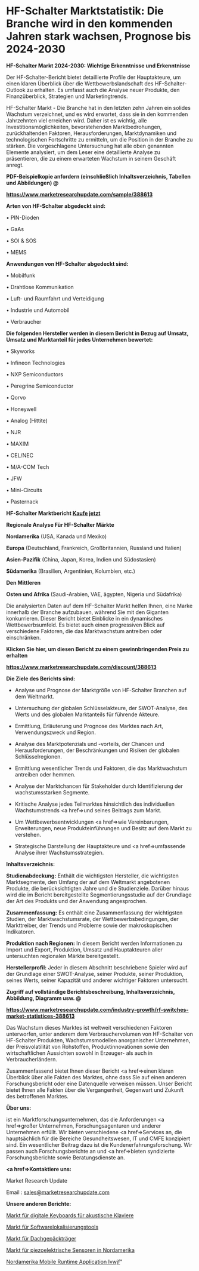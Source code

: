 # HF-Schalter Marktstatistik: Die Branche wird in den kommenden Jahren stark wachsen, Prognose bis 2024-2030

<strong>HF-Schalter Markt 2024-2030: Wichtige Erkenntnisse und Erkenntnisse</strong>

Der HF-Schalter-Bericht bietet detaillierte Profile der Hauptakteure, um einen klaren Überblick über die Wettbewerbslandschaft des HF-Schalter-Outlook zu erhalten. Es umfasst auch die Analyse neuer Produkte, den Finanzüberblick, Strategien und Marketingtrends.

HF-Schalter Markt - Die Branche hat in den letzten zehn Jahren ein solides Wachstum verzeichnet, und es wird erwartet, dass sie in den kommenden Jahrzehnten viel erreichen wird. Daher ist es wichtig, alle Investitionsmöglichkeiten, bevorstehenden Marktbedrohungen, zurückhaltenden Faktoren, Herausforderungen, Marktdynamiken und technologischen Fortschritte zu ermitteln, um die Position in der Branche zu stärken. Die vorgeschlagene Untersuchung hat alle oben genannten Elemente analysiert, um dem Leser eine detaillierte Analyse zu präsentieren, die zu einem erwarteten Wachstum in seinem Geschäft anregt.



<strong><b>PDF-Beispielkopie anfordern (einschließlich Inhaltsverzeichnis, Tabellen und Abbildungen) @ </b></strong>

<strong><a href=https://www.marketresearchupdate.com/sample/388613>

<strong>https://www.marketresearchupdate.com/sample/388613</u></a></strong></strong>



<strong>Arten von HF-Schalter abgedeckt sind:</strong>

• PIN-Dioden

• GaAs

• SOI & SOS

• MEMS



<strong>Anwendungen von HF-Schalter abgedeckt sind:</strong>

• Mobilfunk

• Drahtlose Kommunikation

• Luft- und Raumfahrt und Verteidigung

• Industrie und Automobil

• Verbraucher



<strong>Die folgenden Hersteller werden in diesem Bericht in Bezug auf Umsatz, Umsatz und Marktanteil für jedes Unternehmen bewertet:</strong>

• Skyworks

• Infineon Technologies

• NXP Semiconductors

• Peregrine Semiconductor

• Qorvo

• Honeywell

• Analog (Hittite)

• NJR

• MAXIM

• CEL/NEC

• M/A-COM Tech

• JFW

• Mini-Circuits

• Pasternack



<strong>HF-Schalter Marktbericht <a href=https://www.marketresearchupdate.com/buynow/388613>Kaufe jetzt</a></strong>



<strong>Regionale Analyse Für HF-Schalter Märkte</strong>



<strong>Nordamerika</strong> (USA, Kanada und Mexiko)



<strong>Europa</strong> (Deutschland, Frankreich, Großbritannien, Russland und Italien)



<strong>Asien-Pazifik</strong> (China, Japan, Korea, Indien und Südostasien)



<strong>Südamerika</strong> (Brasilien, Argentinien, Kolumbien, etc.)



<strong>Den Mittleren</strong> 

<strong>Osten und Afrika</strong> (Saudi-Arabien, VAE, ägypten, Nigeria und Südafrika)

Die analysierten Daten auf dem HF-Schalter Markt helfen Ihnen, eine Marke innerhalb der Branche aufzubauen, während Sie mit den Giganten konkurrieren. Dieser Bericht bietet Einblicke in ein dynamisches Wettbewerbsumfeld. Es bietet auch einen progressiven Blick auf verschiedene Faktoren, die das Marktwachstum antreiben oder einschränken.



<strong>Klicken Sie hier, um diesen Bericht zu einem gewinnbringenden Preis zu erhalten
</strong>

<strong><a href=https://www.marketresearchupdate.com/discount/388613>https://www.marketresearchupdate.com/discount/388613</b></u></strong></a>



<strong>Die Ziele des Berichts sind:</strong>

- Analyse und Prognose der Marktgröße von HF-Schalter Branchen auf dem Weltmarkt.

- Untersuchung der globalen Schlüsselakteure, der SWOT-Analyse, des Werts und des globalen Marktanteils für führende Akteure.

- Ermittlung, Erläuterung und Prognose des Marktes nach Art, Verwendungszweck und Region.

- Analyse des Marktpotenzials und -vorteils, der Chancen und Herausforderungen, der Beschränkungen und Risiken der globalen Schlüsselregionen.

- Ermittlung wesentlicher Trends und Faktoren, die das Marktwachstum antreiben oder hemmen.

- Analyse der Marktchancen für Stakeholder durch Identifizierung der wachstumsstarken Segmente.

- Kritische Analyse jedes Teilmarktes hinsichtlich des individuellen Wachstumstrends <a href=>und</a> seines Beitrags zum Markt.

- Um Wettbewerbsentwicklungen <a href=>wie</a> Vereinbarungen, Erweiterungen, neue Produkteinführungen und Besitz auf dem Markt zu verstehen.

- Strategische Darstellung der Hauptakteure und <a href=>umfas</a>sende Analyse ihrer Wachstumsstrategien.



<strong>Inhaltsverzeichnis:</strong>



<strong>Studienabdeckung:</strong> Enthält die wichtigsten Hersteller, die wichtigsten Marktsegmente, den Umfang der auf dem Weltmarkt angebotenen Produkte, die berücksichtigten Jahre und die Studienziele. Darüber hinaus wird die im Bericht bereitgestellte Segmentierungsstudie auf der Grundlage der Art des Produkts und der Anwendung angesprochen.



<strong>Zusammenfassung:</strong> Es enthält eine Zusammenfassung der wichtigsten Studien, der Marktwachstumsrate, der Wettbewerbsbedingungen, der Markttreiber, der Trends und Probleme sowie der makroskopischen Indikatoren.



<strong>Produktion nach Regionen:</strong> In diesem Bericht werden Informationen zu Import und Export, Produktion, Umsatz und Hauptakteuren aller untersuchten regionalen Märkte bereitgestellt.



<strong>Herstellerprofil:</strong> Jeder in diesem Abschnitt beschriebene Spieler wird auf der Grundlage einer SWOT-Analyse, seiner Produkte, seiner Produktion, seines Werts, seiner Kapazität und anderer wichtiger Faktoren untersucht.



<strong><b>Zugriff auf vollständige Berichtsbeschreibung, Inhaltsverzeichnis, Abbildung, Diagramm usw. @ </b></strong>

<strong><a href=https://www.marketresearchupdate.com/industry-growth/rf-switches-market-statistices-388613>https://www.marketresearchupdate.com/industry-growth/rf-switches-market-statistices-388613</a></strong>

Das Wachstum dieses Marktes ist weltweit verschiedenen Faktoren unterworfen, unter anderem dem Verbrauchervolumen von HF-Schalter von HF-Schalter Produkten, Wachstumsmodellen anorganischer Unternehmen, der Preisvolatilität von Rohstoffen, Produktinnovationen sowie den wirtschaftlichen Aussichten sowohl in Erzeuger- als auch in Verbraucherländern.

Zusammenfassend bietet Ihnen dieser Bericht <a href=>einen</a> klaren Überblick über alle Fakten des Marktes, ohne dass Sie auf einen anderen Forschungsbericht oder eine Datenquelle verweisen müssen. Unser Bericht bietet Ihnen alle Fakten über die Vergangenheit, Gegenwart und Zukunft des betroffenen Marktes.



<strong>Über uns:</strong>

 ist ein Marktforschungsunternehmen, das die Anforderungen <a href=>großer</a> Unternehmen, Forschungsagenturen und anderer Unternehmen erfüllt. Wir bieten verschiedene <a href=>Services</a> an, die hauptsächlich für die Bereiche Gesundheitswesen, IT und CMFE konzipiert sind. Ein wesentlicher Beitrag dazu ist die Kundenerfahrungsforschung. Wir passen auch Forschungsberichte an und <a href=>bieten</a> syndizierte Forschungsberichte sowie Beratungsdienste an.



<strong><a href=>Kontaktiere uns:</a></strong>

Market Research Update

Email : sales@marketresearchupdate.com



<strong>Unsere anderen Berichte:</strong>

<a href=https://www.linkedin.com/pulse/acoustic-piano-digital-keyboards-market-size>Markt für digitale Keyboards für akustische Klaviere</a>

<a href=https://www.linkedin.com/pulse/software-localization-tools-market-sizing-up>Markt für Softwarelokalisierungstools</a>

<a href=https://www.linkedin.com/pulse/rear-racks-roof-market-2023-remarking-enormous>Markt für Dachgepäckträger</a>

<a href=https://www.linkedin.com/pulse/north-america-piezoelectric-sensor-market-2030>Markt für piezoelektrische Sensoren in Nordamerika</a>

<a href=https://www.linkedin.com/pulse/north-america-mobile-runtime-application-ivwjf/>Nordamerika Mobile Runtime Application Ivwjf</a>"
